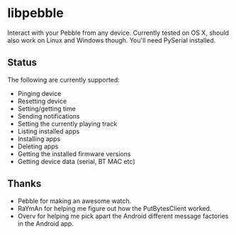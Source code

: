 libpebble
=========

Interact with your Pebble from any device. Currently tested on OS X, should also work on Linux and Windows though. You'll need PySerial installed.


Status
------

The following are currently supported:

* Pinging device
* Resetting device
* Setting/getting time
* Sending notifications
* Setting the currently playing track
* Listing installed apps
* Installing apps
* Deleting apps
* Getting the installed firmware versions
* Getting device data (serial, BT MAC etc)

Thanks
------

* Pebble for making an awesome watch.
* RaYmAn for helping me figure out how the PutBytesClient worked.
* Overv for helping me pick apart the Android different message factories in the Android app.
